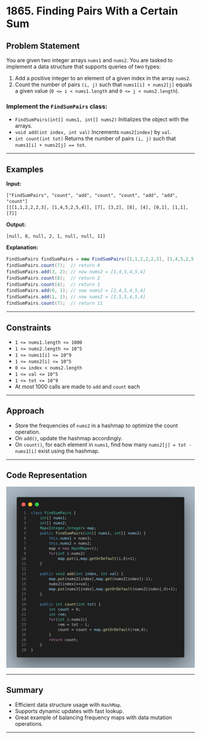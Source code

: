# 1865. Finding Pairs With a Certain Sum

## Problem Statement

You are given two integer arrays `nums1` and `nums2`. You are tasked to implement a data structure that supports queries of two types:

1. Add a positive integer to an element of a given index in the array `nums2`.
2. Count the number of pairs `(i, j)` such that `nums1[i] + nums2[j]` equals a given value (`0 <= i < nums1.length` and `0 <= j < nums2.length`).

### Implement the `FindSumPairs` class:

* `FindSumPairs(int[] nums1, int[] nums2)` Initializes the object with the arrays.
* `void add(int index, int val)` Increments `nums2[index]` by `val`.
* `int count(int tot)` Returns the number of pairs `(i, j)` such that `nums1[i] + nums2[j] == tot`.

---

## Examples

**Input:**

```
["FindSumPairs", "count", "add", "count", "count", "add", "add", "count"]
[[[1,1,2,2,2,3], [1,4,5,2,5,4]], [7], [3,2], [8], [4], [0,1], [1,1], [7]]
```

**Output:**

```
[null, 8, null, 2, 1, null, null, 11]
```

**Explanation:**

```java
FindSumPairs findSumPairs = new FindSumPairs([1,1,2,2,2,3], [1,4,5,2,5,4]);
findSumPairs.count(7);  // return 8
findSumPairs.add(3, 2); // now nums2 = [1,4,5,4,5,4]
findSumPairs.count(8);  // return 2
findSumPairs.count(4);  // return 1
findSumPairs.add(0, 1); // now nums2 = [2,4,5,4,5,4]
findSumPairs.add(1, 1); // now nums2 = [2,5,5,4,5,4]
findSumPairs.count(7);  // return 11
```

---

## Constraints

* `1 <= nums1.length <= 1000`
* `1 <= nums2.length <= 10^5`
* `1 <= nums1[i] <= 10^9`
* `1 <= nums2[i] <= 10^5`
* `0 <= index < nums2.length`
* `1 <= val <= 10^5`
* `1 <= tot <= 10^9`
* At most 1000 calls are made to `add` and `count` each

---

## Approach

* Store the frequencies of `nums2` in a hashmap to optimize the count operation.
* On `add()`, update the hashmap accordingly.
* On `count()`, for each element in `nums1`, find how many `nums2[j] = tot - nums1[i]` exist using the hashmap.

---

## Code Representation

![image](image.png)

---

## Summary

* Efficient data structure usage with `HashMap`.
* Supports dynamic updates with fast lookup.
* Great example of balancing frequency maps with data mutation operations.

---

